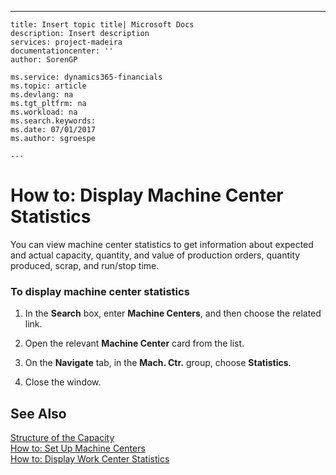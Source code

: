 ---
    title: Insert topic title| Microsoft Docs
    description: Insert description
    services: project-madeira
    documentationcenter: ''
    author: SorenGP

    ms.service: dynamics365-financials
    ms.topic: article
    ms.devlang: na
    ms.tgt_pltfrm: na
    ms.workload: na
    ms.search.keywords:
    ms.date: 07/01/2017
    ms.author: sgroespe

    ---
# How to: Display Machine Center Statistics
You can view machine center statistics to get information about expected and actual capacity, quantity, and value of production orders, quantity produced, scrap, and run\/stop time.  
  
### To display machine center statistics  
  
1.  In the **Search** box, enter **Machine Centers**, and then choose the related link.  
  
2.  Open the relevant **Machine Center** card from the list.  
  
3.  On the **Navigate** tab, in the **Mach. Ctr.** group, choose **Statistics**.  
  
4.  Close the window.  
  
## See Also  
 [Structure of the Capacity](../Production/structure-of-the-capacity.md)   
 [How to: Set Up Machine Centers](../Production/how-to-set-up-machine-centers.md)   
 [How to: Display Work Center Statistics](../Production/how-to-display-work-center-statistics.md)